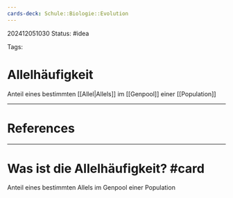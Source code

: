 ```yaml
---
cards-deck: Schule::Biologie::Evolution
---
```

202412051030
Status: #idea

Tags:

# Allelhäufigkeit
Anteil eines bestimmten [[Allel|Allels]] im [[Genpool]] einer [[Population]]


---
# References



---


# Was ist die Allelhäufigkeit? #card 
Anteil eines bestimmten Allels im Genpool einer Population